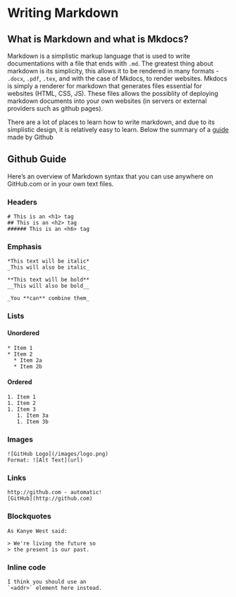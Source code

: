# Writing Markdown

## What is Markdown and what is Mkdocs?
Markdown is a simplistic markup language that is used to write documentations with a file that ends with `.md`. The greatest thing about markdown is its simplicity, this allows it to be rendered in many formats - `.docx`, `.pdf`, `.tex`, and with the case of Mkdocs, to render websites. Mkdocs is simply a renderer for markdown that generates files essential for websites (HTML, CSS, JS). These files allows the possiblity of deploying markdown documents into your own websites (in servers or external providers such as github pages).

There are a lot of places to learn how to write markdown, and due to its simplistic design, it is relatively easy to learn. Below the summary of a [guide](https://guides.github.com/features/mastering-markdown/#syntax) made by Github

## Github Guide

Here’s an overview of Markdown syntax that you can use anywhere on GitHub.com or in your own text files.

### Headers

```
# This is an <h1> tag
## This is an <h2> tag
###### This is an <h6> tag
```

### Emphasis

```
*This text will be italic*
_This will also be italic_

**This text will be bold**
__This will also be bold__

_You **can** combine them_
```

### Lists

#### Unordered

```
* Item 1
* Item 2
  * Item 2a
  * Item 2b
```

#### Ordered

```
1. Item 1
1. Item 2
1. Item 3
   1. Item 3a
   1. Item 3b
```

### Images

```
![GitHub Logo](/images/logo.png)
Format: ![Alt Text](url)
```

### Links

```
http://github.com - automatic!
[GitHub](http://github.com)
```

### Blockquotes

```
As Kanye West said:

> We're living the future so
> the present is our past.
```

### Inline code

```
I think you should use an
`<addr>` element here instead.
```

